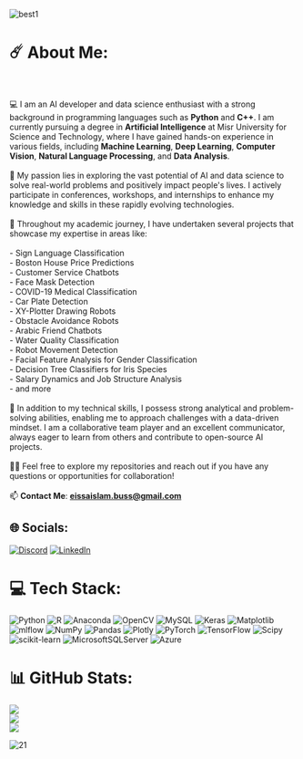 ![best1](https://github.com/eissa2002/eissa2002/assets/96894512/deb14845-c9c7-477d-a96a-f673e6fc2d22)
# ☄️ About Me:
<br><br>💻 I am an AI developer and data science enthusiast with a strong background in programming languages such as **Python** and **C++**. I am currently pursuing a degree in **Artificial Intelligence** at Misr University for Science and Technology, where I have gained hands-on experience in various fields, including **Machine Learning**, **Deep Learning**, **Computer Vision**, **Natural Language Processing**, and **Data Analysis**.<br><br>🚀 My passion lies in exploring the vast potential of AI and data science to solve real-world problems and positively impact people's lives. I actively participate in conferences, workshops, and internships to enhance my knowledge and skills in these rapidly evolving technologies.<br><br>🧠 Throughout my academic journey, I have undertaken several projects that showcase my expertise in areas like:<br><br>- Sign Language Classification<br>- Boston House Price Predictions<br>- Customer Service Chatbots<br>- Face Mask Detection<br>- COVID-19 Medical Classification<br>- Car Plate Detection<br>- XY-Plotter Drawing Robots<br>- Obstacle Avoidance Robots<br>- Arabic Friend Chatbots<br>- Water Quality Classification<br>- Robot Movement Detection<br>- Facial Feature Analysis for Gender Classification<br>- Decision Tree Classifiers for Iris Species<br>- Salary Dynamics and Job Structure Analysis<br>- and more<br><br>🤖 In addition to my technical skills, I possess strong analytical and problem-solving abilities, enabling me to approach challenges with a data-driven mindset. I am a collaborative team player and an excellent communicator, always eager to learn from others and contribute to open-source AI projects.<br><br>👨‍💻 Feel free to explore my repositories and reach out if you have any questions or opportunities for collaboration!<br><br>📫 **Contact Me**:  **eissaislam.buss@gmail.com**


## 🌐 Socials:
[![Discord](https://img.shields.io/badge/Discord-%237289DA.svg?logo=discord&logoColor=white)](https://discord.gg/eissaislam#5791) [![LinkedIn](https://img.shields.io/badge/LinkedIn-%230077B5.svg?logo=linkedin&logoColor=white)](https://linkedin.com/in/eissa-islam-775291200) 

# 💻 Tech Stack:
![Python](https://img.shields.io/badge/python-3670A0?style=plastic&logo=python&logoColor=ffdd54) ![R](https://img.shields.io/badge/r-%23276DC3.svg?style=plastic&logo=r&logoColor=white) ![Anaconda](https://img.shields.io/badge/Anaconda-%2344A833.svg?style=plastic&logo=anaconda&logoColor=white) ![OpenCV](https://img.shields.io/badge/opencv-%23white.svg?style=plastic&logo=opencv&logoColor=white) ![MySQL](https://img.shields.io/badge/mysql-%2300000f.svg?style=plastic&logo=mysql&logoColor=white) ![Keras](https://img.shields.io/badge/Keras-%23D00000.svg?style=plastic&logo=Keras&logoColor=white) ![Matplotlib](https://img.shields.io/badge/Matplotlib-%23ffffff.svg?style=plastic&logo=Matplotlib&logoColor=black) ![mlflow](https://img.shields.io/badge/mlflow-%23d9ead3.svg?style=plastic&logo=numpy&logoColor=blue) ![NumPy](https://img.shields.io/badge/numpy-%23013243.svg?style=plastic&logo=numpy&logoColor=white) ![Pandas](https://img.shields.io/badge/pandas-%23150458.svg?style=plastic&logo=pandas&logoColor=white) ![Plotly](https://img.shields.io/badge/Plotly-%233F4F75.svg?style=plastic&logo=plotly&logoColor=white) ![PyTorch](https://img.shields.io/badge/PyTorch-%23EE4C2C.svg?style=plastic&logo=PyTorch&logoColor=white) ![TensorFlow](https://img.shields.io/badge/TensorFlow-%23FF6F00.svg?style=plastic&logo=TensorFlow&logoColor=white) ![Scipy](https://img.shields.io/badge/SciPy-%230C55A5.svg?style=plastic&logo=scipy&logoColor=%white) ![scikit-learn](https://img.shields.io/badge/scikit--learn-%23F7931E.svg?style=plastic&logo=scikit-learn&logoColor=white) ![MicrosoftSQLServer](https://img.shields.io/badge/Microsoft%20SQL%20Server-CC2927?style=plastic&logo=microsoft%20sql%20server&logoColor=white) ![Azure](https://img.shields.io/badge/azure-%230072C6.svg?style=plastic&logo=microsoftazure&logoColor=white)
# 📊 GitHub Stats:
![](https://github-readme-stats.vercel.app/api?username=eissa2002&theme=radical&hide_border=false&include_all_commits=true&count_private=true)<br/>
![](https://github-readme-streak-stats.herokuapp.com/?user=eissa2002&theme=radical&hide_border=false)<br/>
![](https://github-readme-stats.vercel.app/api/top-langs/?username=eissa2002&theme=radical&hide_border=false&include_all_commits=true&count_private=true&layout=compact)

![21](https://github.com/eissa2002/eissa2002/assets/96894512/c8026f81-6289-41f1-ae0b-a98dcb1d612f)
